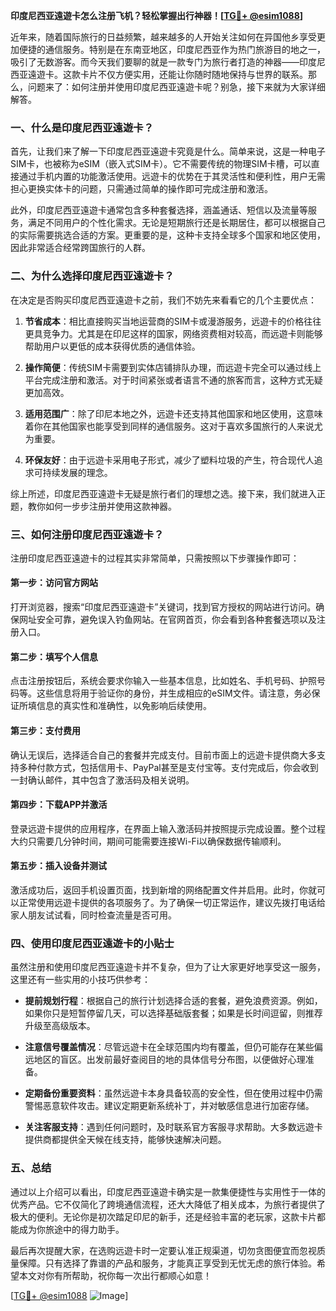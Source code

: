 **印度尼西亚遠遊卡怎么注册飞机？轻松掌握出行神器！[[TG💪+ @esim1088](https://t.me/s/esim1088)]**

近年来，随着国际旅行的日益频繁，越来越多的人开始关注如何在异国他乡享受更加便捷的通信服务。特别是在东南亚地区，印度尼西亚作为热门旅游目的地之一，吸引了无数游客。而今天我们要聊的就是一款专门为旅行者打造的神器——印度尼西亚遠遊卡。这款卡片不仅方便实用，还能让你随时随地保持与世界的联系。那么，问题来了：如何注册并使用印度尼西亚遠遊卡呢？别急，接下来就为大家详细解答。

### 一、什么是印度尼西亚遠遊卡？

首先，让我们来了解一下印度尼西亚遠遊卡究竟是什么。简单来说，这是一种电子SIM卡，也被称为eSIM（嵌入式SIM卡）。它不需要传统的物理SIM卡槽，可以直接通过手机内置的功能激活使用。远遊卡的优势在于其灵活性和便利性，用户无需担心更换实体卡的问题，只需通过简单的操作即可完成注册和激活。

此外，印度尼西亚遠遊卡通常包含多种套餐选择，涵盖通话、短信以及流量等服务，满足不同用户的个性化需求。无论是短期旅行还是长期居住，都可以根据自己的实际需要挑选合适的方案。更重要的是，这种卡支持全球多个国家和地区使用，因此非常适合经常跨国旅行的人群。

### 二、为什么选择印度尼西亚遠遊卡？

在决定是否购买印度尼西亚遠遊卡之前，我们不妨先来看看它的几个主要优点：

1. **节省成本**：相比直接购买当地运营商的SIM卡或漫游服务，远遊卡的价格往往更具竞争力。尤其是在印尼这样的国家，网络资费相对较高，而远遊卡则能够帮助用户以更低的成本获得优质的通信体验。
   
2. **操作简便**：传统SIM卡需要到实体店铺排队办理，而远遊卡完全可以通过线上平台完成注册和激活。对于时间紧张或者语言不通的旅客而言，这种方式无疑更加高效。

3. **适用范围广**：除了印尼本地之外，远遊卡还支持其他国家和地区使用，这意味着你在其他国家也能享受到同样的通信服务。这对于喜欢多国旅行的人来说尤为重要。

4. **环保友好**：由于远遊卡采用电子形式，减少了塑料垃圾的产生，符合现代人追求可持续发展的理念。

综上所述，印度尼西亚遠遊卡无疑是旅行者们的理想之选。接下来，我们就进入正题，教你如何一步步注册并使用这款神器。

### 三、如何注册印度尼西亚遠遊卡？

注册印度尼西亚遠遊卡的过程其实非常简单，只需按照以下步骤操作即可：

#### 第一步：访问官方网站

打开浏览器，搜索“印度尼西亚遠遊卡”关键词，找到官方授权的网站进行访问。确保网址安全可靠，避免误入钓鱼网站。在官网首页，你会看到各种套餐选项以及注册入口。

#### 第二步：填写个人信息

点击注册按钮后，系统会要求你输入一些基本信息，比如姓名、手机号码、护照号码等。这些信息将用于验证你的身份，并生成相应的eSIM文件。请注意，务必保证所填信息的真实性和准确性，以免影响后续使用。

#### 第三步：支付费用

确认无误后，选择适合自己的套餐并完成支付。目前市面上的远遊卡提供商大多支持多种付款方式，包括信用卡、PayPal甚至是支付宝等。支付完成后，你会收到一封确认邮件，其中包含了激活码及相关说明。

#### 第四步：下载APP并激活

登录远遊卡提供的应用程序，在界面上输入激活码并按照提示完成设置。整个过程大约只需要几分钟时间，期间可能需要连接Wi-Fi以确保数据传输顺利。

#### 第五步：插入设备并测试

激活成功后，返回手机设置页面，找到新增的网络配置文件并启用。此时，你就可以正常使用远遊卡提供的各项服务了。为了确保一切正常运作，建议先拨打电话给家人朋友试试看，同时检查流量是否可用。

### 四、使用印度尼西亚遠遊卡的小贴士

虽然注册和使用印度尼西亚遠遊卡并不复杂，但为了让大家更好地享受这一服务，这里还有一些实用的小技巧供参考：

- **提前规划行程**：根据自己的旅行计划选择合适的套餐，避免浪费资源。例如，如果你只是短暂停留几天，可以选择基础版套餐；如果是长时间逗留，则推荐升级至高级版本。
  
- **注意信号覆盖情况**：尽管远遊卡在全球范围内均有覆盖，但仍可能存在某些偏远地区的盲区。出发前最好查阅目的地的具体信号分布图，以便做好心理准备。

- **定期备份重要资料**：虽然远遊卡本身具备较高的安全性，但在使用过程中仍需警惕恶意软件攻击。建议定期更新系统补丁，并对敏感信息进行加密存储。

- **关注客服支持**：遇到任何问题时，及时联系官方客服寻求帮助。大多数远遊卡提供商都提供全天候在线支持，能够快速解决问题。

### 五、总结

通过以上介绍可以看出，印度尼西亚遠遊卡确实是一款集便捷性与实用性于一体的优秀产品。它不仅简化了跨境通信流程，还大大降低了相关成本，为旅行者提供了极大的便利。无论你是初次踏足印尼的新手，还是经验丰富的老玩家，这款卡片都能成为你旅途中的得力助手。

最后再次提醒大家，在选购远遊卡时一定要认准正规渠道，切勿贪图便宜而忽视质量保障。只有选择了靠谱的产品和服务，才能真正享受到无忧无虑的旅行体验。希望本文对你有所帮助，祝你每一次出行都顺心如意！

[[TG💪+ @esim1088](https://t.me/s/esim1088) ![Image](https://i.postimg.cc/4NQfJmqS/Snipaste-2025-05-13-00-14-12.png)]